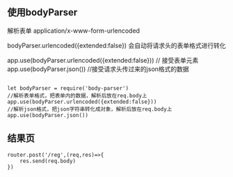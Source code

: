 
## 使用bodyParser

解析表单 application/x-www-form-urlencoded

bodyParser.urlencoded({extended:false}) 会自动将请求头的表单格式进行转化

app.use(bodyParser.urlencoded({extended:false}))  // 接受表单元素
app.use(bodyParser.json())         //接受请求头传过来的json格式的数据

```

let bodyParser = require('body-parser')
//解析表单格式，把表单内的数据，解析后放在req.body上
app.use(bodyParser.urlencoded({extended:false}))
//解析json格式，把json字符串转化成对象，解析后放在req.body上
app.use(bodyParser.json())

```


## 结果页

```
router.post('/reg',(req,res)=>{
    res.send(req.body)
})

```
